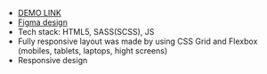 - [DEMO LINK](https://AndreyMalyshev147.github.io/Kickstarter/)
- [Figma design](https://www.figma.com/file/Ujp7bCFuvuJlkn8TSbQPSZ/%E2%84%9611-(kickstarter)?node-id=0%3A1)
- Tech stack: HTML5, SASS(SCSS), JS
- Fully responsive layout was made by using CSS Grid and Flexbox (mobiles, tablets, laptops, hight screens)
- Responsive design
